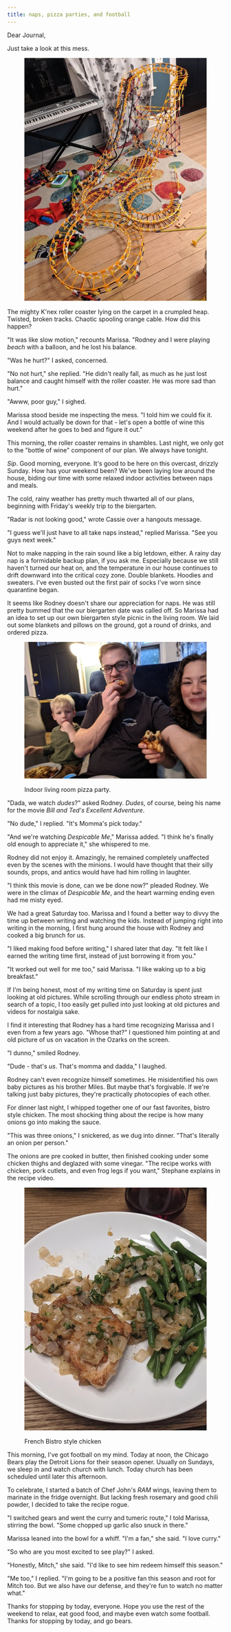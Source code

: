 ```yaml
---
title: naps, pizza parties, and football
---
```


Dear Journal,

Just take a look at this mess.

<figure>
  <a href="/images/2020-09-13/roller-coaster.jpg">
    <img alt="2020 09 13 roller coaster" src="/images/2020-09-13/roller-coaster.jpg"/>
  </a>
</figure>

The mighty K'nex roller coaster lying on the carpet in a crumpled
heap.  Twisted, broken tracks.  Chaotic spooling orange cable.  How
did this happen?

"It was like slow motion," recounts Marissa.  "Rodney and I were
playing _beach_ with a balloon, and he lost his balance.

"Was he hurt?" I asked, concerned.

"No not hurt," she replied.  "He didn't really fall, as much as he
just lost balance and caught himself with the roller coaster.  He was
more sad than hurt."

"Awww, poor guy," I sighed.

Marissa stood beside me inspecting the mess.  "I told him we could fix
it.  And I would actually be down for that - let's open a bottle of
wine this weekend after he goes to bed and figure it out."

This morning, the roller coaster remains in shambles.  Last night, we
only got to the "bottle of wine" component of our plan.  We always
have tonight.

_Sip_.  Good morning, everyone.  It's good to be here on this
overcast, drizzly Sunday.  How has your weekend been?  We've been
laying low around the house, biding our time with some relaxed indoor
activities between naps and meals.

The cold, rainy weather has pretty much thwarted all of our plans,
beginning with Friday's weekly trip to the biergarten.

"Radar is not looking good," wrote Cassie over a hangouts message.

"I guess we'll just have to all take naps instead," replied Marissa.
"See you guys next week."

Not to make napping in the rain sound like a big letdown, either.  A
rainy day nap is a formidable backup plan, if you ask me.  Especially
because we still haven't turned our heat on, and the temperature in
our house continues to drift downward into the critical cozy zone.
Double blankets.  Hoodies and sweaters.  I've even busted out the
first pair of socks I've worn since quarantine began.

It seems like Rodney doesn't share our appreciation for naps.  He was
still pretty bummed that the our biergarten date was called off.  So
Marissa had an idea to set up our own biergarten style picnic in the
living room.  We laid out some blankets and pillows on the ground, got
a round of drinks, and ordered pizza.

<figure>
  <a href="/images/2020-09-13/pizza-party.jpg">
    <img alt="2020 09 13 pizza party" src="/images/2020-09-13/pizza-party.jpg"/>
  </a>
  <figcaption>
    <p>Indoor living room pizza party.</p>
  </figcaption>
</figure>

"Dada, we watch _dudes_?" asked Rodney.  _Dudes_, of course, being his
name for the movie _Bill and Ted's Excellent Adventure_.

"No dude," I replied.  "It's Momma's pick today."

"And we're watching _Despicable Me_," Marissa added.  "I think he's
finally old enough to appreciate it," she whispered to me.

Rodney did not enjoy it.  Amazingly, he remained completely unaffected
even by the scenes with the minions.  I would have thought that their
silly sounds, props, and antics would have had him rolling in
laughter.

"I think this movie is done, can we be done now?" pleaded Rodney.  We
were in the climax of _Despicable Me_, and the heart warming ending
even had me misty eyed.

We had a great Saturday too.  Marissa and I found a better way to
divvy the time up between writing and watching the kids.  Instead of
jumping right into writing in the morning, I first hung around the
house with Rodney and cooked a big brunch for us.

"I liked making food before writing," I shared later that day.  "It
felt like I earned the writing time first, instead of just borrowing
it from you."

"It worked out well for me too," said Marissa.  "I like waking up to a
big breakfast."

If I'm being honest, most of my writing time on Saturday is spent just
looking at old pictures.  While scrolling through our endless photo
stream in search of a topic, I too easily get pulled into just looking
at old pictures and videos for nostalgia sake.

I find it interesting that Rodney has a hard time recognizing Marissa
and I even from a few years ago.  "Whose that?" I questioned him
pointing at and old picture of us on vacation in the Ozarks on the
screen.

"I dunno," smiled Rodney.

"Dude - that's _us_.  That's momma and dadda," I laughed.

Rodney can't even recognize himself sometimes.  He misidentified his
own baby pictures as his brother Miles.  But maybe that's forgivable.
If we're talking just baby pictures, they're practically photocopies
of each other.

For dinner last night, I whipped together one of our fast favorites,
bistro style chicken.  The most shocking thing about the recipe is how
many onions go into making the sauce.

"This was three onions," I snickered, as we dug into dinner.  "That's
literally an onion per person."

The onions are pre cooked in butter, then finished cooking under some
chicken thighs and deglazed with some vinegar.  "The recipe works with
chicken, pork cutlets, and even frog legs if you want," Stephane
explains in the recipe video.

<figure>
  <a href="/images/2020-09-13/chicken.jpg">
    <img alt="2020 09 13 chicken" src="/images/2020-09-13/chicken.jpg"/>
  </a>
  <figcaption>
    <p>French Bistro style chicken</p>
  </figcaption>
</figure>

This morning, I've got football on my mind.  Today at noon, the
Chicago Bears play the Detroit Lions for their season opener.  Usually
on Sundays, we sleep in and watch church with lunch.  Today church has
been scheduled until later this afternoon.

To celebrate, I started a batch of Chef John's _RAM_ wings, leaving
them to marinate in the fridge overnight.  But lacking fresh rosemary
and good chili powder, I decided to take the recipe rogue.

"I switched gears and went the curry and tumeric route," I told
Marissa, stirring the bowl.  "Some chopped up garlic also snuck in
there."

Marissa leaned into the bowl for a whiff.  "I'm a fan," she said.  "I
love curry."

"So who are you most excited to see play?" I asked.

"Honestly, Mitch," she said.  "I'd like to see him redeem himself this
season."

"Me too," I replied.  "I'm going to be a positive fan this season and
root for Mitch too.  But we also have our defense, and they're fun to
watch no matter what."

Thanks for stopping by today, everyone.  Hope you use the rest of the
weekend to relax, eat good food, and maybe even watch some football.
Thanks for stopping by today, and go bears.
